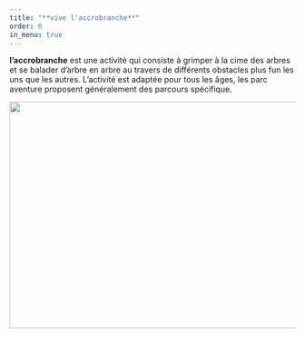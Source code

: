 ```yaml
---
title: "**vive l'accrobranche**"
order: 0
in_menu: true
---
```

**l’accrobranche** est une activité qui consiste à grimper à la cime des arbres et se balader d’arbre en arbre au travers de différents obstacles plus fun les uns que les autres. L’activité est adaptée pour tous les âges, les parc aventure proposent généralement des parcours spécifique.

<img src="https://th.bing.com/th/id/OIP.g7aebipyWrpJ5C-MhafzpQHaE8?rs=1&pid=ImgDetMain"
style="width:600px;height:400px;"> 